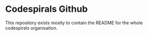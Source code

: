 # Codespirals Github 

This repository exists mostly to contain the README for the whole codespirals organisation.
